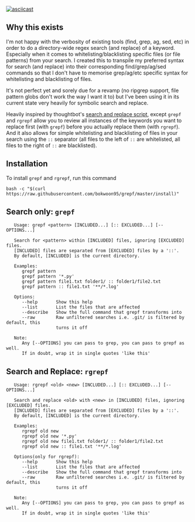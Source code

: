 [![asciicast](https://asciinema.org/a/w5Dw52mj2dupFGMnOGfWRxIr1.svg)](https://asciinema.org/a/w5Dw52mj2dupFGMnOGfWRxIr1)

## Why this exists
I'm not happy with the verbosity of existing tools (find, grep, ag, sed, etc) in order to do a directory-wide regex search (and replace) of a keyword. Especially when it comes to whitelisting/blacklisting specific files (or file patterns) from your search. I created this to transpile my preferred syntax for search (and replace) into their corresponding find/grep/ag/sed commands so that I don't have to memorise grep/ag/etc specific syntax for whitelisting and blacklisting of files.

It's not perfect yet and sorely due for a revamp (no ripgrep support, file pattern globs don't work the way I want it to) but I've been using it in its current state very heavily for symbolic search and replace.

Heavily inspired by thoughtbot's [search and replace script](https://thoughtbot.com/blog/sed-102-replace-in-place#find-and-replace-in-multiple-files), except `grepf` and `rgrepf` allow you to review all instances of the keywords you want to replace first (with `grepf`) before you actually replace them (with `rgrepf`). And it also allows for simple whitelisting and blacklisting of files in your search using the `::` separator (all files to the left of `::` are whitelisted, all files to the right of `::` are blacklisted).

## Installation
To install `grepf` and `rgrepf`, run this command
```
bash -c "$(curl https://raw.githubusercontent.com/bokwoon95/grepf/master/install)"
```

## Search only: `grepf`
```
   Usage: grepf <pattern> [INCLUDED...] [:: EXCLUDED...] [--OPTIONS...]

   Search for <pattern> within [INCLUDED] files, ignoring [EXCLUDED] files.
   [INCLUDED] files are separated from [EXCLUDED] files by a '::'.
   By default, [INCLUDED] is the current directory.

   Examples:
      grepf pattern
      grepf pattern '*.py'
      grepf pattern file1.txt folder1/ :: folder1/file2.txt
      grepf pattern :: file1.txt '**/*.log'

   Options:
      --help       Show this help
      --list       List the files that are affected
      --describe   Show the full command that grepf transforms into
      --raw        Raw unfiltered searches i.e. .git/ is filtered by default, this
                   turns it off

   Note:
      Any [--OPTIONS] you can pass to grep, you can pass to grepf as well.
      If in doubt, wrap it in single quotes 'like this'
```

## Search and Replace: `rgrepf`
```
   Usage: rgrepf <old> <new> [INCLUDED...] [:: EXCLUDED...] [--OPTIONS...]

   Search and replace <old> with <new> in [INCLUDED] files, ignoring [EXCLUDED] files.
   [INCLUDED] files are separated from [EXCLUDED] files by a '::'.
   By default, [INCLUDED] is the current directory.

   Examples:
      rgrepf old new
      rgrepf old new '*.py'
      rgrepf old new file1.txt folder1/ :: folder1/file2.txt
      rgrepf old new :: file1.txt '**/*.log'

   Options(only for rgrepf):
      --help       Show this help
      --list       List the files that are affected
      --describe   Show the full command that grepf transforms into
      --raw        Raw unfiltered searches i.e. .git/ is filtered by default, this
                   turns it off

   Note:
      Any [--OPTIONS] you can pass to grep, you can pass to grepf as well.
      If in doubt, wrap it in single quotes 'like this'
```
